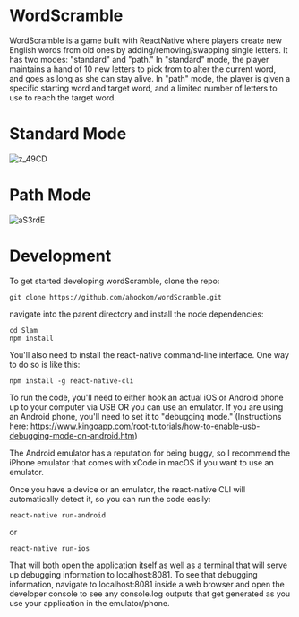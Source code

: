 # WordScramble

WordScramble is a game built with ReactNative where players create new English words from old ones by adding/removing/swapping single letters.
It has two modes: "standard" and "path." In "standard" mode, the player maintains a hand of 10 new letters to pick from to alter the current word, and goes as long as she can stay alive.
In "path" mode, the player is given a specific starting word and target word, and a limited number of letters to use to reach the target word.

# Standard Mode

![z_49CD](http://i.makeagif.com/media/7-30-2017/z_49CD.gif)



# Path Mode

![aS3rdE](http://i.makeagif.com/media/7-30-2017/aS3rdE.gif)



# Development

To get started developing wordScramble, clone the repo:

```
git clone https://github.com/ahookom/wordScramble.git
```

navigate into the parent directory and install the node dependencies:

``` 
cd Slam
npm install 
```

You'll also need to install the react-native command-line interface. One way to do so is like this:

```
npm install -g react-native-cli
```

To run the code, you'll need to either hook an actual iOS or Android phone up to your computer via USB OR you can use an emulator.
If you are using an Android phone, you'll need to set it to "debugging mode." (Instructions here: https://www.kingoapp.com/root-tutorials/how-to-enable-usb-debugging-mode-on-android.htm)

The Android emulator has a reputation for being buggy, so I recommend the iPhone emulator that comes with xCode in macOS if you want to use an emulator.

Once you have a device or an emulator, the react-native CLI will automatically detect it, so you can run the code easily:

```
react-native run-android
```
or
```
react-native run-ios
```

That will both open the application itself as well as a terminal that will serve up debugging information to localhost:8081. To see that debugging information, navigate to localhost:8081 inside a web browser and open the developer console to see any console.log outputs that get generated as you use your application in the emulator/phone.
